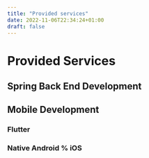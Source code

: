 ```yaml
---
title: "Provided services"
date: 2022-11-06T22:34:24+01:00
draft: false
---
```


# Provided Services

## Spring Back End Development

## Mobile Development

### Flutter

### Native Android % iOS
